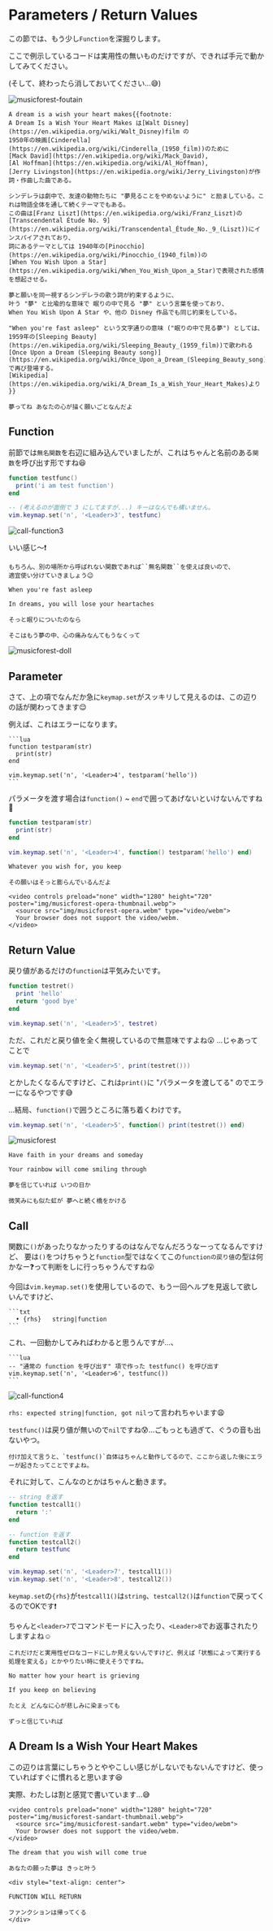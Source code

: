 # Parameters / Return Values

この節では、もう少し`Function`を深掘りします。

ここで例示しているコードは実用性の無いものだけですが、できれば手元で動かしてみてください。

(そして、終わったら消しておいてください...😅)

![musicforest-foutain](img/musicforest-foutain.webp)

```admonish info title=""
A dream is a wish your heart makes{{footnote:
A Dream Is a Wish Your Heart Makes は[Walt Disney](https://en.wikipedia.org/wiki/Walt_Disney)film の
1950年の映画[Cinderella](https://en.wikipedia.org/wiki/Cinderella_(1950_film))のために
[Mack David](https://en.wikipedia.org/wiki/Mack_David),
[Al Hoffman](https://en.wikipedia.org/wiki/Al_Hoffman),
[Jerry Livingston](https://en.wikipedia.org/wiki/Jerry_Livingston)が作詞・作曲した曲である。

シンデレラは劇中で、友達の動物たちに "夢見ることをやめないように" と励ましている。これは物語全体を通して続くテーマでもある。
この曲は[Franz Liszt](https://en.wikipedia.org/wiki/Franz_Liszt)の
[Transcendental Étude No. 9](https://en.wikipedia.org/wiki/Transcendental_Étude_No._9_(Liszt))にインスパイアされており、
詞にあるテーマとしては 1940年の[Pinocchio](https://en.wikipedia.org/wiki/Pinocchio_(1940_film))の
[When You Wish Upon a Star](https://en.wikipedia.org/wiki/When_You_Wish_Upon_a_Star)で表現された感情を想起させる。

夢と願いを同一視するシンデレラの歌う詞が約束するように、
叶う "夢" と比喩的な意味で 眠りの中で見る "夢" という言葉を使っており、
When You Wish Upon A Star や、他の Disney 作品でも同じ約束をしている。

"When you're fast asleep" という文字通りの意味 ("眠りの中で見る夢") としては、
1959年の[Sleeping Beauty](https://en.wikipedia.org/wiki/Sleeping_Beauty_(1959_film))で歌われる
[Once Upon a Dream (Sleeping Beauty song)](https://en.wikipedia.org/wiki/Once_Upon_a_Dream_(Sleeping_Beauty_song))で再び登場する。
[Wikipedia](https://en.wikipedia.org/wiki/A_Dream_Is_a_Wish_Your_Heart_Makes)より
}}

夢ってね あなたの心が描く願いごとなんだよ
```

## Function

前節では`無名関数`を右辺に組み込んでいましたが、これはちゃんと名前のある`関数`を呼び出す形ですね😆

```lua
function testfunc()
  print('i am test function')
end

-- (考えるのが面倒で 3 にしてますが...) キーはなんでも構いません。
vim.keymap.set('n', '<Leader>3', testfunc)
```

![call-function3](img/call-function3.webp)

いい感じ〜❗

```admonish note
もちろん、別の場所から呼ばれない関数であれば``無名関数``を使えば良いので、
適宜使い分けていきましょう😉
```

```admonish info title=""
When you're fast asleep

In dreams, you will lose your heartaches

そっと眠りについたのなら

そこはもう夢の中、心の痛みなんてもうなくって
```

![musicforest-doll](img/musicforest-doll.webp)

## Parameter

さて、上の項でなんだか急に`keymap.set`がスッキリして見えるのは、この辺りの話が関わってきます😌

例えば、これはエラーになります。

~~~admonish error
```lua
function testparam(str)
  print(str)
end

vim.keymap.set('n', '<Leader>4', testparam('hello'))
```
~~~

パラメータを渡す場合は`function()` ~ `end`で囲ってあげないといけないんですね🤔

```lua
function testparam(str)
  print(str)
end

vim.keymap.set('n', '<Leader>4', function() testparam('hello') end)
```

```admonish info title=""
Whatever you wish for, you keep

その願いはそっと膨らんでいるんだよ
```

```admonish warning title=""
<video controls preload="none" width="1280" height="720" poster="img/musicforest-opera-thumbnail.webp">
  <source src="img/musicforest-opera.webm" type="video/webm">
  Your browser does not support the video/webm.
</video>
```

## Return Value

戻り値があるだけの`function`は平気みたいです。

```lua
function testret()
  print 'hello'
  return 'good bye'
end

vim.keymap.set('n', '<Leader>5', testret)
```

ただ、これだと戻り値を全く無視しているので無意味ですよね😮 ...じゃあってことで

```lua
vim.keymap.set('n', '<Leader>5', print(testret()))
```

とかしたくなるんですけど、これは`print()`に "パラメータを渡してる" のでエラーになるやつです😅

...結局、`function()`で囲うところに落ち着くわけです。

```lua
vim.keymap.set('n', '<Leader>5', function() print(testret()) end)
```

![musicforest](img/musicforest.webp)

```admonish info title=""
Have faith in your dreams and someday

Your rainbow will come smiling through

夢を信じていれば いつの日か

微笑みにも似た虹が 夢へと続く橋をかける
```

## Call

関数に`()`があったりなかったりするのはなんでなんだろうなーってなるんですけど、
要は`()`をつけちゃうと`function`型ではなくてこの`functionの戻り値`の型は何かなー❓って判断をしに行っちゃうんですね😮

今回は`vim.keymap.set()`を使用しているので、もう一回ヘルプを見返して欲しいんですけど、

~~~admonish info title=":h keymap.set"
```txt
  • {rhs}   string|function
```
~~~

これ、一回動かしてみればわかると思うんですが...、

~~~admonish error
```lua
-- "通常の function を呼び出す" 項で作った testfunc() を呼び出す
vim.keymap.set('n', '<Leader>6', testfunc())
```
~~~

![call-function4](img/call-function4.webp)

`rhs: expected string|function, got nil`って言われちゃいます😩

`testfunc()`は戻り値が無いので`nil`ですね😰...ごもっとも過ぎて、ぐうの音も出ないやつ。

```admonish note
付け加えて言うと、`testfunc()`自体はちゃんと動作してるので、ここから返した後にエラーが起きたってことですよね。
```

それに対して、こんなのとかはちゃんと動きます。

```lua
-- string を返す
function testcall1()
  return ':'
end

-- function を返す
function testcall2()
  return testfunc
end

vim.keymap.set('n', '<Leader>7', testcall1())
vim.keymap.set('n', '<Leader>8', testcall2())
```

`keymap.set`の`{rhs}`が`testcall1()`は`string`、`testcall2()`は`function`で戻ってくるのでOKです❗

ちゃんと`<leader>7`でコマンドモードに入ったり、`<Leader>8`でお返事されたりしますよね☺️

```admonish note
これだけだと実用性ゼロなコードにしか見えないんですけど、例えば「状態によって実行する処理を変える」とかやりたい時に使えそうですね。
```

```admonish info title=""
No matter how your heart is grieving

If you keep on believing

たとえ どんなに心が悲しみに染まっても

ずっと信じていれば
```

## A Dream Is a Wish Your Heart Makes

この辺りは言葉にしちゃうとややこしい感じがしないでもないんですけど、使っていればすぐに慣れると思います😆

実際、わたしは割と感覚で書いています...😅

```admonish info title=""
<video controls preload="none" width="1280" height="720" poster="img/musicforest-sandart-thumbnail.webp">
  <source src="img/musicforest-sandart.webm" type="video/webm">
  Your browser does not support the video/webm.
</video>

The dream that you wish will come true

あなたの願った夢は きっと叶う
```

```admonish success
<div style="text-align: center">

FUNCTION WILL RETURN

ファンクションは帰ってくる
</div>
```
